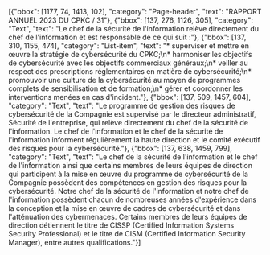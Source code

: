 [{"bbox": [1177, 74, 1413, 102], "category": "Page-header", "text": "RAPPORT ANNUEL 2023 DU CPKC / 31"}, {"bbox": [137, 276, 1126, 305], "category": "Text", "text": "Le chef de la sécurité de l'information relève directement du chef de l'information et est responsable de ce qui suit :"}, {"bbox": [137, 310, 1155, 474], "category": "List-item", "text": "* superviser et mettre en œuvre la stratégie de cybersécurité du CPKC;\n* harmoniser les objectifs de cybersécurité avec les objectifs commerciaux généraux;\n* veiller au respect des prescriptions réglementaires en matière de cybersécurité;\n* promouvoir une culture de la cybersécurité au moyen de programmes complets de sensibilisation et de formation;\n* gérer et coordonner les interventions menées en cas d'incident."}, {"bbox": [137, 509, 1457, 604], "category": "Text", "text": "Le programme de gestion des risques de cybersécurité de la Compagnie est supervisé par le directeur administratif, Sécurité de l'entreprise, qui relève directement du chef de la sécurité de l'information. Le chef de l'information et le chef de la sécurité de l'information informent régulièrement la haute direction et le comité exécutif des risques pour la cybersécurité."}, {"bbox": [137, 638, 1459, 799], "category": "Text", "text": "Le chef de la sécurité de l'information et le chef de l'information ainsi que certains membres de leurs équipes de direction qui participent à la mise en œuvre du programme de cybersécurité de la Compagnie possèdent des compétences en gestion des risques pour la cybersécurité. Notre chef de la sécurité de l'information et notre chef de l'information possèdent chacun de nombreuses années d'expérience dans la conception et la mise en œuvre de cadres de cybersécurité et dans l'atténuation des cybermenaces. Certains membres de leurs équipes de direction détiennent le titre de CISSP (Certified Information Systems Security Professional) et le titre de CISM (Certified Information Security Manager), entre autres qualifications."}]